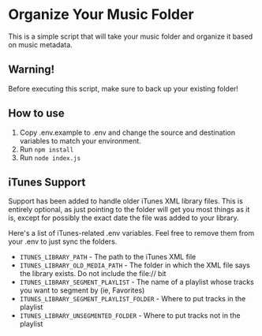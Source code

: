 # Organize Your Music Folder

This is a simple script that will take your music folder and organize it based on music metadata. 

## Warning!

Before executing this script, make sure to back up your existing folder! 

## How to use

1. Copy .env.example to .env and change the source and destination variables to match your environment.
2. Run `npm install`
3. Run `node index.js`

## iTunes Support

Support has been added to handle older iTunes XML library files. This is entirely optional, as just pointing to the folder will get you most things as it is, except for possibly the exact date the file was added to your library.

Here's a list of iTunes-related .env variables. Feel free to remove them from your .env to just sync the folders.

- `ITUNES_LIBRARY_PATH` - The path to the iTunes XML file
- `ITUNES_LIBRARY_OLD_MEDIA_PATH` - The folder in which the XML file says the library exists. Do not include the file:// bit
- `ITUNES_LIBRARY_SEGMENT_PLAYLIST` - The name of a playlist whose tracks you want to segment by (ie, Favorites)
- `ITUNES_LIBRARY_SEGMENT_PLAYLIST_FOLDER` - Where to put tracks in the playlist
- `ITUNES_LIBRARY_UNSEGMENTED_FOLDER` - Where to put tracks not in the playlist